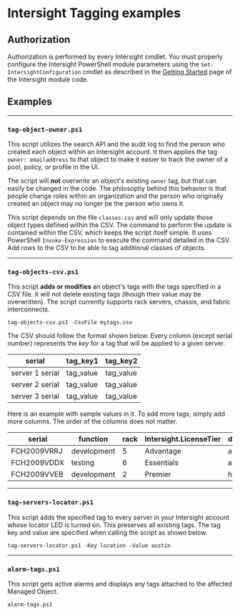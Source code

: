 # Intersight Tagging examples

## Authorization

Authorization is performed by every Intersight cmdlet. You must properly configure the Intersight PowerShell module parameters using the `Set-IntersightConfiguration` cmdlet as described in the [Getting Started](https://github.com/CiscoDevNet/intersight-powershell/blob/master/GettingStarted.md) page of the Intersight module code.

## Examples

---

### `tag-object-owner.ps1`

This script utilizes the search API and the audit log to find the person who created each object within an Intersight account. It then applies the tag `owner: emailaddress` to that object to make it easier to track the owner of a pool, policy, or profile in the UI. 

The script will **not** overwrite an object's existing `owner` tag, but that can easily be changed in the code. The philosophy behind this behavior is that people change roles within an organization and the person who originally created an object may no longer be the person who owns it.

This script depends on the file `classes.csv` and will only update those object types defined within the CSV. The command to perform the update is contained within the CSV, which keeps the script itself simple. It uses PowerShell `Invoke-Expression` to execute the command detailed in the CSV. Add rows to the CSV to be able to tag additional classes of objects.

---

### `tag-objects-csv.ps1`

This script **adds or modifies** an object's tags with the tags specified in a CSV file. It will not delete existing tags (though their value may be overwritten). The script currently supports rack servers, chassis, and fabric interconnects.

```
tag-objects-csv.ps1 -CsvFile mytags.csv
```

The CSV should follow the format shown below. Every column (except serial number) represents the *key* for a tag that will be applied to a given server.

|serial|tag_key1|tag_key2|
|----|----|----|
|server 1 serial|tag_value|tag_value|
|server 2 serial|tag_value|tag_value|
|server 3 serial|tag_value|tag_value|



Here is an example with sample values in it. To add more tags, simply add more columns. The order of the columns does not matter.

|serial|function|rack|Intersight.LicenseTier|datacenter|
|----|----|----|----|----|
|FCH2009VRRJ|development|5|Advantage|austin|
|FCH2009VDDX|testing|6|Essentials|austin|
|FCH2009VVEB|development|2|Premier|houston|

---

### `tag-servers-locator.ps1`

This script adds the specified tag to every server in your Intersight account whose locator LED is turned on. This preserves all existing tags. The tag key and value are specified when calling the script as shown below.

```
tag-servers-locator.ps1 -Key location -Value austin
```

---

### `alarm-tags.ps1`

This script gets active alarms and displays any tags attached to the affected Managed Object.

```
alarm-tags.ps1
```
